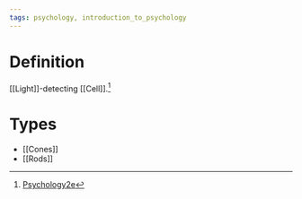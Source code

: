 ```yaml
---
tags: psychology, introduction_to_psychology
---
```


# Definition

[[Light]]-detecting [[Cell]].[^1]

# Types
- [[Cones]]
- [[Rods]]

[^1]: [Psychology2e](zotero://open-pdf/library/items/SSTBV7L5?page=166)